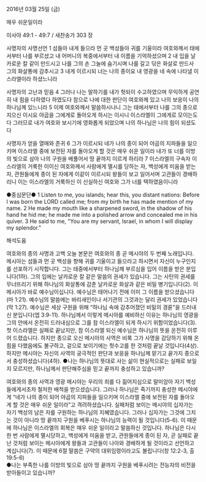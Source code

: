 2016년 03월 25일 (금)

매우 쉬운일이라



이사야 49:1 - 49:7 / 새찬송가 303 장


사명자의 사명선언
1 섬들아 내게 들으라 먼 곳 백성들아 귀를 기울이라 여호와께서 태에서부터 나를 부르셨고 내 어머니의 복중에서부터 내 이름을 기억하셨으며 2 내 입을 날카로운 칼 같이 만드시고 나를 그의 손 그늘에 숨기시며 나를 갈고 닦은 화살로 만드사 그의 화살통에 감추시고 3 내게 이르시되 너는 나의 종이요 내 영광을 네 속에 나타낼 이스라엘이라 하셨느니라

사명자의 고난과 믿음
4 그러나 나는 말하기를 내가 헛되이 수고하였으며 무익하게 공연히 내 힘을 다하였다 하였도다 참으로 나에 대한 판단이 여호와께 있고 나의 보응이 나의 하나님께 있느니라 5 이제 여호와께서 말씀하시나니 그는 태에서부터 나를 그의 종으로 지으신 이시요 야곱을 그에게로 돌아오게 하시는 이시니 이스라엘이 그에게로 모이는도다 그러므로 내가 여호와 보시기에 영화롭게 되었으며 나의 하나님은 나의 힘이 되셨도다

사명자가 얻을 열매와 존귀
6 그가 이르시되 네가 나의 종이 되어 야곱의 지파들을 일으키며 이스라엘 중에 보전된 자를 돌아오게 할 것은 매우 쉬운 일이라 내가 또 너를 이방의 빛으로 삼아 나의 구원을 베풀어서 땅 끝까지 이르게 하리라 7 이스라엘의 구속자 이스라엘의 거룩한 이이신 여호와께서 사람에게 멸시를 당하는 자, 백성에게 미움을 받는 자, 관원들에게 종이 된 자에게 이같이 이르시되 왕들이 보고 일어서며 고관들이 경배하리니 이는 이스라엘의 거룩하신 이 신실하신 여호와 그가 너를 택하였음이니라

●중심문단● 1 Listen to me, you islands; hear this, you distant nations: Before I was born the LORD called me; from my birth he has made mention of my name. 2 He made my mouth like a sharpened sword, in the shadow of his hand he hid me; he made me into a polished arrow and concealed me in his quiver. 3 He said to me, "You are my servant, Israel, in whom I will display my splendor."

해석도움





여호와의 종의 사명과 고백
오늘 본문은 여호와의 종 곧 메시야의 두 번째 노래입니다. 메시아는 섬들과 먼 곳 백성을 향해 귀를 기울이고 들으라고 하시면서 자신이 누구인지를 선포하기 시작합니다. 그는 태중에서부터 하나님께 부르심을 입어 이름을 받은 분입니다(1하). 그의 입에는 날카로운 칼 같은 말씀의 권세가 있습니다. 그는 사탄의 권세를 무너뜨리기 위해 하나님의 화살통에 감춘 날카로운 화살과 같은 비밀 병기입니다(2). 이 메시아가 바로 예수님이십니다. 예수님은 태어나기 전에 이미 그 이름을 받으셨습니다(마 1:21). 예수님의 말씀에는 바리새인이나 서기관의 그것과는 달리 권세가 있었습니다(막 1:27). 예수님은 세상 구원을 위해 “하나님 속에 감추어졌던 비밀의 경륜”을 드러내신 분입니다(엡 3:9-11). 하나님께서 이렇게 메시아를 예비하신 이유는 하나님의 영광을 그의 안에서 온전히 드러내심으로 그를 참 이스라엘이 되게 하시기 위함이었습니다(3). 첫 이스라엘은 실패로 끝났지만, 참 이스라엘 되신 예수님은 하나님의 뜻을 온전히 이루어 드렸습니다. 하지만 종으로 오신 메시아의 사역은 비록 그가 사명을 감당하기 위해 온 힘을 다했음에도 불구하고, 겉으로 보이기에는  헛수고를 한 것처럼 끝날 것입니다(4상).  하지만 메시야는 자신의 사역의 궁극적인 판단과 보응을 하나님께 맡기고 끝가지 종으로서 충성하셨습니다(4하).
●나는 하나님의 뜻대로 사는 삶이 현실적으로는 실패로 보일지 모르지만, 하나님께서 판단해주심을 믿고 끝까지 충성하고 있습니까?

여호와의 종의 사역과 영광
메시야는 우리의 죄를 다 짊어지심으로 말미암아 자기 백성들에게서조차 철저한 배척을 받으셨습니다. 그러나 하나님은 죽기까지 충성한 메시야에게 “네가 나의 종이 되어 야곱의 지파들을 일으키며 이스라엘 중에 보전된 자를 돌아오게 할 것은 매우 쉬운 일이라”고 격려하셨습니다. 실패처럼 보이는 메시야의 십자가는 자기 백성의 남은 자를 구원하는 하나님의 지혜였습니다. 그러나 십자가는 그것에 그치는 것이 아니라 땅 끝까지 구원을 베푸시는 하나님의 능력이 될 것입니다(5-6). 이 때문에 하나님은 이스라엘의 회복은 매우 쉬운 일이라고 말씀하신 것입니다. 하나님은 다시 한 번 사람에게 멸시당하고, 백성에게 미움을 받고, 관원들에게 종이 된 자, 곧 실패로 끝난 것처럼 보이는 메시아에게 왕들과 고관들이 나아와 경배하게 될 것이라고 선언하고 계십니다(7). 이 때문에 6절 말씀은 구약의 대위임령이라고도 불립니다(창 12:2-3, 출 19:5-6)   
●나는 부족한 나를 이방의 빛으로 삼아 땅 끝까지 구원을 베푸시려는 전능자의 비전을 받아들이고 있습니까?